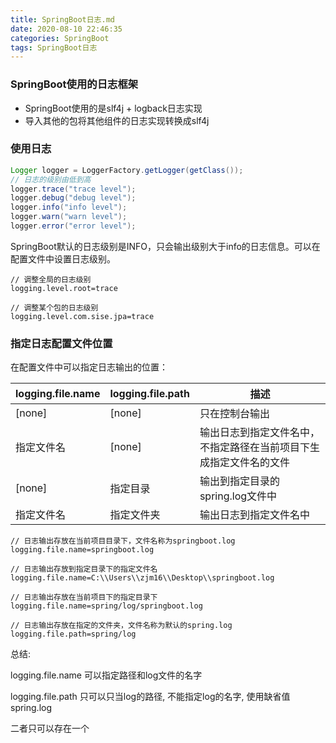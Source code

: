 ```yaml
---
title: SpringBoot日志.md
date: 2020-08-10 22:46:35
categories: SpringBoot
tags: SpringBoot日志
---
```


### SpringBoot使用的日志框架

* SpringBoot使用的是slf4j + logback日志实现
* 导入其他的包将其他组件的日志实现转换成slf4j



### 使用日志

```java
Logger logger = LoggerFactory.getLogger(getClass());
// 日志的级别由低到高
logger.trace("trace level");
logger.debug("debug level");
logger.info("info level");
logger.warn("warn level");
logger.error("error level");
```

SpringBoot默认的日志级别是INFO，只会输出级别大于info的日志信息。可以在配置文件中设置日志级别。

```properties
// 调整全局的日志级别
logging.level.root=trace

// 调整某个包的日志级别
logging.level.com.sise.jpa=trace
```

### 指定日志配置文件位置

在配置文件中可以指定日志输出的位置：

| logging.file.name | logging.file.path | 描述                                                         |
| ----------------- | ----------------- | ------------------------------------------------------------ |
| [none]            | [none]            | 只在控制台输出                                               |
| 指定文件名        | [none]            | 输出日志到指定文件名中，不指定路径在当前项目下生成指定文件名的文件 |
| [none]            | 指定目录          | 输出到指定目录的spring.log文件中                             |
| 指定文件名        | 指定文件夹        | 输出日志到指定文件名中                                       |

```properties
// 日志输出存放在当前项目目录下，文件名称为springboot.log
logging.file.name=springboot.log

// 日志输出存放到指定目录下的指定文件名
logging.file.name=C:\\Users\\zjm16\\Desktop\\springboot.log

// 日志输出存放在当前项目下的指定目录下
logging.file.name=spring/log/springboot.log

// 日志输出存放在指定的文件夹，文件名称为默认的spring.log
logging.file.path=spring/log
```

总结:

logging.file.name 可以指定路径和log文件的名字

logging.file.path 只可以只当log的路径, 不能指定log的名字, 使用缺省值spring.log

二者只可以存在一个

### 